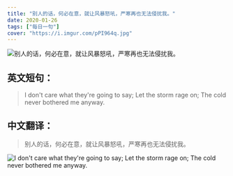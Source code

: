```yaml
---
title: "别人的话，何必在意，就让风暴怒吼，严寒再也无法侵扰我。"
date: 2020-01-26
tags: ["每日一句"]
cover: "https://i.imgur.com/pPI964q.jpg"
---
```


![别人的话，何必在意，就让风暴怒吼，严寒再也无法侵扰我。](https://i.imgur.com/kJrTfvL.jpg)

## 英文短句：
> I don't care what they're going to say; Let the storm rage on; The cold never bothered me anyway.

<!--more-->

## 中文翻译：
> 别人的话，何必在意，就让风暴怒吼，严寒再也无法侵扰我。

![I don't care what they're going to say; Let the storm rage on; The cold never bothered me anyway.](https://i.imgur.com/V5ijxPY.jpg)

